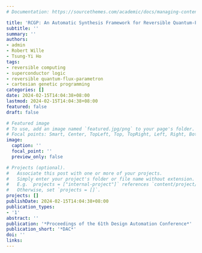 ```yaml
---
# Documentation: https://sourcethemes.com/academic/docs/managing-content/

title: 'RCGP: An Automatic Synthesis Framework for Reversible Quantum-Flux-Parametron Logic Circuits based on Efficient Cartesian Genetic Programming'
subtitle: ''
summary: ''
authors:
- admin
- Robert Wille
- Tsung-Yi Ho
tags:
- reversible computing
- superconductor logic
- reversible quantum-flux-parametron
- cartesian genetic programming
categories: []
date: 2024-02-15T14:04:38+08:00
lastmod: 2024-02-15T14:04:38+08:00
featured: false
draft: false

# Featured image
# To use, add an image named `featured.jpg/png` to your page's folder.
# Focal points: Smart, Center, TopLeft, Top, TopRight, Left, Right, BottomLeft, Bottom, BottomRight.
image:
  caption: ''
  focal_point: ''
  preview_only: false

# Projects (optional).
#   Associate this post with one or more of your projects.
#   Simply enter your project's folder or file name without extension.
#   E.g. `projects = ["internal-project"]` references `content/project/deep-learning/index.md`.
#   Otherwise, set `projects = []`.
projects: []
publishDate: 2024-02-15T14:04:38+08:00
publication_types:
- '1'
abstract: ''
publication: '*Proceedings of the 61th Design Automation Conference*'
publication_short: '*DAC*'
doi: ''
links:
---
```

